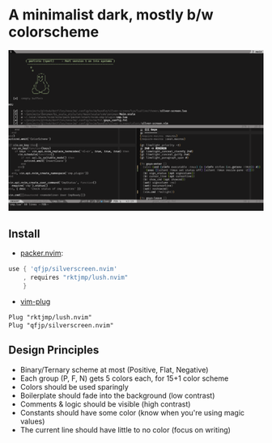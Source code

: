 # A minimalist dark, mostly b/w colorscheme

![SampleImage](./example.png)

## Install

* [packer.nvim](https://github.com/wbthomason/packer.nvim):
```lua
use { 'qfjp/silverscreen.nvim'
    , requires "rktjmp/lush.nvim"
    }
```

* [vim-plug](https://github.com/junegunn/vim-plug)
```vim
Plug "rktjmp/lush.nvim"
Plug "qfjp/silverscreen.nvim"
```

## Design Principles
* Binary/Ternary scheme at most (Positive, Flat, Negative)
* Each group (P, F, N) gets 5 colors each, for 15+1 color scheme
* Colors should be used sparingly
* Boilerplate should fade into the background (low contrast)
* Comments & logic should be visible (high contrast)
* Constants should have some color (know when you're using magic values)
* The current line should have little to no color (focus on writing)
